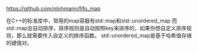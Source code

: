 https://github.com/nlohmann/fifo_map


在C++的标准库中，常用的map容器有std::map和std::unordered_map
而std::map会自动排序，排序规则是自动按照key来排序的，如果你想自定义排序规则，那么就需要传入自定义的排序函数。
std::unordered_map是基于哈希值存储的键值对。

